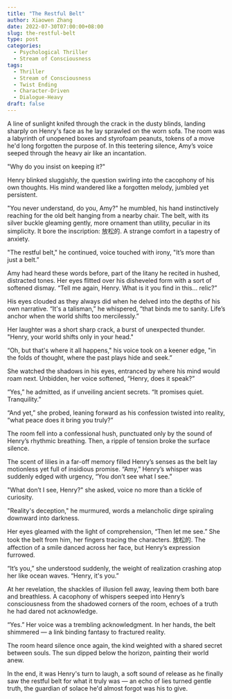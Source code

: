 ```yaml
---
title: "The Restful Belt"
author: Xiaowen Zhang
date: 2022-07-30T07:00:00+08:00
slug: the-restful-belt
type: post
categories:
  - Psychological Thriller
  - Stream of Consciousness
tags:
  - Thriller
  - Stream of Consciousness
  - Twist Ending
  - Character-Driven
  - Dialogue-Heavy
draft: false
---
```


A line of sunlight knifed through the crack in the dusty blinds, landing sharply on Henry's face as he lay sprawled on the worn sofa. The room was a labyrinth of unopened boxes and styrofoam peanuts, tokens of a move he'd long forgotten the purpose of. In this teetering silence, Amy’s voice seeped through the heavy air like an incantation.

"Why do you insist on keeping it?"

Henry blinked sluggishly, the question swirling into the cacophony of his own thoughts. His mind wandered like a forgotten melody, jumbled yet persistent.

"You never understand, do you, Amy?" he mumbled, his hand instinctively reaching for the old belt hanging from a nearby chair. The belt, with its silver buckle gleaming gently, more ornament than utility, peculiar in its simplicity. It bore the inscription: 放松的. A strange comfort in a tapestry of anxiety. 

"The restful belt," he continued, voice touched with irony, "It’s more than just a belt.”

Amy had heard these words before, part of the litany he recited in hushed, distracted tones. Her eyes flitted over his disheveled form with a sort of softened dismay. “Tell me again, Henry. What is it you find in this… relic?”

His eyes clouded as they always did when he delved into the depths of his own narrative. “It's a talisman,” he whispered, “that binds me to sanity. Life’s anchor when the world shifts too mercilessly.”

Her laughter was a short sharp crack, a burst of unexpected thunder. "Henry, your world shifts only in your head."

“Oh, but that's where it all happens," his voice took on a keener edge, "in the folds of thought, where the past plays hide and seek.”

She watched the shadows in his eyes, entranced by where his mind would roam next. Unbidden, her voice softened, “Henry, does it speak?”

“Yes,” he admitted, as if unveiling ancient secrets. “It promises quiet. Tranquility.”

“And yet,” she probed, leaning forward as his confession twisted into reality, “what peace does it bring you truly?”

The room fell into a confessional hush, punctuated only by the sound of Henry’s rhythmic breathing. Then, a ripple of tension broke the surface silence. 

The scent of lilies in a far-off memory filled Henry’s senses as the belt lay motionless yet full of insidious promise. “Amy,” Henry’s whisper was suddenly edged with urgency, “You don’t see what I see.”

"What don’t I see, Henry?" she asked, voice no more than a tickle of curiosity.

"Reality's deception," he murmured, words a melancholic dirge spiraling downward into darkness.

Her eyes gleamed with the light of comprehension, “Then let me see.” She took the belt from him, her fingers tracing the characters. 放松的. The affection of a smile danced across her face, but Henry’s expression furrowed.

“It’s you,” she understood suddenly, the weight of realization crashing atop her like ocean waves. “Henry, it's you.”

At her revelation, the shackles of illusion fell away, leaving them both bare and breathless. A cacophony of whispers seeped into Henry’s consciousness from the shadowed corners of the room, echoes of a truth he had dared not acknowledge.

“Yes.” Her voice was a trembling acknowledgment. In her hands, the belt shimmered — a link binding fantasy to fractured reality.

The room heard silence once again, the kind weighted with a shared secret between souls. The sun dipped below the horizon, painting their world anew.

In the end, it was Henry's turn to laugh, a soft sound of release as he finally saw the restful belt for what it truly was — an echo of lies turned gentle truth, the guardian of solace he'd almost forgot was his to give.